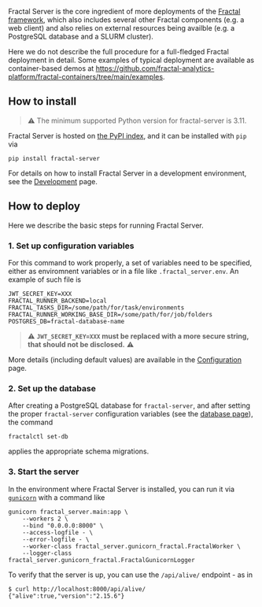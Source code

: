 Fractal Server is the core ingredient of more deployments of the [Fractal framework](https://fractal-analytics-platform.github.io/), which also includes several other Fractal components (e.g. a web client) and also relies on external resources being availble (e.g. a PostgreSQL database and a SLURM cluster).

Here we do not describe the full procedure for a full-fledged Fractal deployment in detail. Some examples of typical deployment are available as container-based demos at https://github.com/fractal-analytics-platform/fractal-containers/tree/main/examples.


## How to install

> ⚠️  The minimum supported Python version for fractal-server is 3.11.

Fractal Server is hosted on [the PyPI index](https://pypi.org/project/fractal-server), and it can be installed with `pip` via
```
pip install fractal-server
```

For details on how to install Fractal Server in a development environment, see the [Development](development.md) page.

## How to deploy

Here we describe the basic steps for running Fractal Server.

### 1. Set up configuration variables

For this command to work properly, a set of variables need to be specified,
either as enviromnent variables or in a file like `.fractal_server.env`.
An example of such file is
```
JWT_SECRET_KEY=XXX
FRACTAL_RUNNER_BACKEND=local
FRACTAL_TASKS_DIR=/some/path/for/task/environments
FRACTAL_RUNNER_WORKING_BASE_DIR=/some/path/for/job/folders
POSTGRES_DB=fractal-database-name
```


> ⚠️  **`JWT_SECRET_KEY=XXX` must be replaced with a more secure string, that
> should not be disclosed.** ⚠️

More details (including default values) are available in the [Configuration](configuration.md) page.


### 2. Set up the database
After creating a PostgreSQL database for `fractal-server`, and after setting the proper `fractal-server` configuration variables (see the [database page](internals/database_interface.md)), the command
```
fractalctl set-db
```
applies the appropriate schema migrations.

### 3. Start the server

In the environment where Fractal Server is installed, you can run it via [`gunicorn`](https://gunicorn.org) with a command like
```
gunicorn fractal_server.main:app \
    --workers 2 \
    --bind "0.0.0.0:8000" \
    --access-logfile - \
    --error-logfile - \
    --worker-class fractal_server.gunicorn_fractal.FractalWorker \
    --logger-class fractal_server.gunicorn_fractal.FractalGunicornLogger
```
To verify that the server is up, you can use the `/api/alive/` endpoint - as in
```console
$ curl http://localhost:8000/api/alive/
{"alive":true,"version":"2.15.6"}
```
